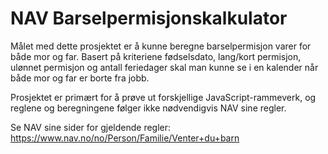# NAV Barselpermisjonskalkulator

Målet med dette prosjektet er å kunne beregne barselpermisjon varer for både mor og far. Basert på kriteriene fødselsdato, lang/kort permisjon, ulønnet permisjon og antall feriedager skal man kunne se i en kalender når både mor og far er borte fra jobb.

Prosjektet er primært for å prøve ut forskjellige JavaScript-rammeverk, og reglene og beregningene følger ikke nødvendigvis NAV sine regler.

Se NAV sine sider for gjeldende regler:
https://www.nav.no/no/Person/Familie/Venter+du+barn
